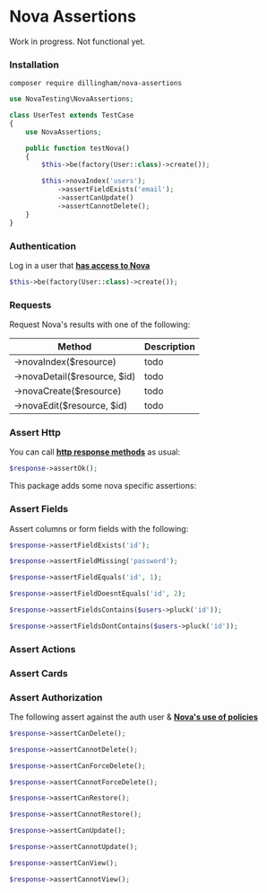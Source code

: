 # Nova Assertions

Work in progress. Not functional yet.

### Installation

```
composer require dillingham/nova-assertions
```
```php
use NovaTesting\NovaAssertions;

class UserTest extends TestCase
{
    use NovaAssertions;

    public function testNova()
    {
        $this->be(factory(User::class)->create());

        $this->novaIndex('users');
            ->assertFieldExists('email');
            ->assertCanUpdate()
            ->assertCannotDelete();
    }
}
```

### Authentication
Log in a user that **[has access to Nova](https://nova.laravel.com/docs/2.0/installation.html#authorizing-nova)**
```php
$this->be(factory(User::class)->create());
```

### Requests

Request Nova's results with one of the following:

| Method | Description |
| - | - |
| ->novaIndex($resource) | todo |
| ->novaDetail($resource, $id) | todo |
| ->novaCreate($resource) | todo |
| ->novaEdit($resource, $id) | todo |

### Assert Http
You can call **[http response methods](https://laravel.com/docs/5.8/http-tests#available-assertions)** as usual:

```php
$response->assertOk();
```

This package adds some nova specific assertions:

### Assert Fields

Assert columns or form fields with the following:

```php
$response->assertFieldExists('id');
```
```php
$response->assertFieldMissing('password');
```
```php
$response->assertFieldEquals('id', 1);
```
```php
$response->assertFieldDoesntEquals('id', 2);
```
```php
$response->assertFieldsContains($users->pluck('id'));
```
```php
$response->assertFieldsDontContains($users->pluck('id'));
```

### Assert Actions

### Assert  Cards

### Assert Authorization

The following assert against the auth user & **[Nova's use of policies](https://nova.laravel.com/docs/2.0/resources/authorization.html#authorization)**

```php
$response->assertCanDelete();

$response->assertCannotDelete();
```
```php
$response->assertCanForceDelete();

$response->assertCannotForceDelete();
```
```php
$response->assertCanRestore();

$response->assertCannotRestore();
```
```php
$response->assertCanUpdate();

$response->assertCannotUpdate();
```
```php
$response->assertCanView();

$response->assertCannotView();
```